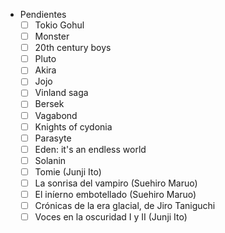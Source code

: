 - Pendientes
  + [ ] Tokio Gohul
  + [ ] Monster
  + [ ] 20th century boys
  + [ ] Pluto
  + [ ] Akira
  + [ ] Jojo
  + [ ] Vinland saga
  + [ ] Bersek
  + [ ] Vagabond
  + [ ] Knights of cydonia
  + [ ] Parasyte
  + [ ] Eden: it's an endless world
  + [ ] Solanin
  + [ ] Tomie (Junji Ito)
  + [ ] La sonrisa del vampiro (Suehiro Maruo)
  + [ ] El iníerno embotellado (Suehiro Maruo)
  + [ ] Crónicas de la era glacial, de Jiro Taniguchi
  + [ ] Voces en la oscuridad I y II (Junji Ito)